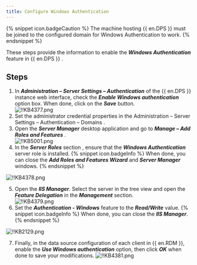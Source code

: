 ```yaml
---
title: Configure Windows Authentication
---
```

{% snippet icon.badgeCaution %}
The machine hosting {{ en.DPS }} must be joined to the configured domain for Windows Authentication to work.
{% endsnippet %}

These steps provide the information to enable the ***Windows Authentication*** feature in {{ en.DPS }} . 

## Steps

1. In ***Administration – Server Settings – Authentication*** of the {{ en.DPS }} instance web interface, check the ***Enable Windows authentication*** option box. When done, click on the ***Save*** button.  
![!!KB4377.png](/img/en/kb/KB4377.png) 
1. Set the administrator credential properties in the Administration – Server Settings – Authentication – Domains . 
2. Open the ***Server Manager*** desktop application and go to ***Manage – Add Roles and Features*** .  
![!!KB5001.png](/img/en/kb/KB5001.png) 
1. In the ***Server Roles*** section , ensure that the ***Windows Authentication*** server role is installed. 
{% snippet icon.badgeInfo %} 
When done, you can close the ***Add Roles and Features Wizard*** and   ***Server Manager*** windows. 
{% endsnippet %}
 
![!!KB4378.png](/img/en/kb/KB4378.png) 

5. Open the ***IIS Manager***. Select the server in the tree view and open the ***Feature Delegation*** in the ***Management*** section.  
![!!KB4379.png](/img/en/kb/KB4379.png) 
1. Set the ***Authentication - Windows*** feature to the ***Read/Write*** value. 
{% snippet icon.badgeInfo %} 
When done, you can close the ***IIS Manager***. 
{% endsnippet %}
 
![!!KB2129.png](/img/en/kb/KB2129.png) 

7. Finally, in the data source configuration of each client in {{ en.RDM }}, enable the ***Use Windows authentication*** option, then click ***OK*** when done to save your modifications. 
![!!KB4381.png](/img/en/kb/KB4381.png)